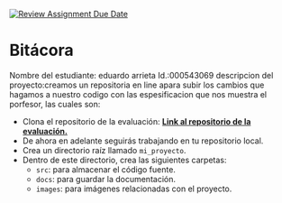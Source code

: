 [![Review Assignment Due Date](https://classroom.github.com/assets/deadline-readme-button-22041afd0340ce965d47ae6ef1cefeee28c7c493a6346c4f15d667ab976d596c.svg)](https://classroom.github.com/a/3WK28ho-)
# Bitácora
Nombre del estudiante:  eduardo arrieta
Id.:000543069
descripcion del proyecto:creamos un repositoria en line apara subir los cambios que hagamos a nuestro codigo con las espesificacion que nos muestra el porfesor, las cuales son:
- Clona el repositorio de la evaluación: [**Link al repositorio de la evaluación.**](https://classroom.github.com/a/3WK28ho-)
- De ahora en adelante seguirás trabajando en tu repositorio local.
- Crea un directorio raíz llamado `mi_proyecto`.
- Dentro de este directorio, crea las siguientes carpetas:
    - `src`: para almacenar el código fuente.
    - `docs`: para guardar la documentación.
    - `images`: para imágenes relacionadas con el proyecto.
